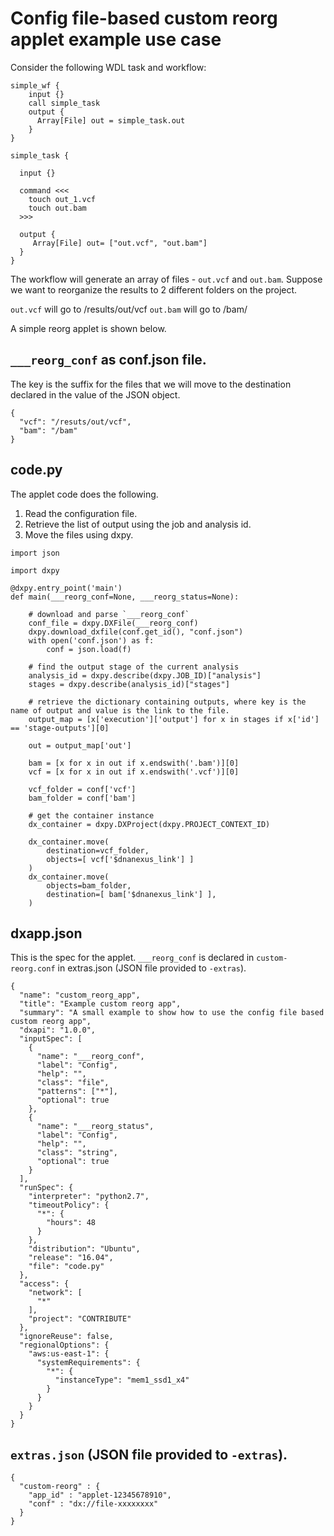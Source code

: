

# Config file-based custom reorg applet example use case


Consider the following WDL task and workflow:

```
simple_wf {
    input {}
    call simple_task
    output {
      Array[File] out = simple_task.out
    }
}

simple_task {

  input {}

  command <<<
    touch out_1.vcf
    touch out.bam
  >>>

  output {
     Array[File] out= ["out.vcf", "out.bam"]
  }
}
```

The workflow will generate an array of files - `out.vcf` and `out.bam`.
Suppose we want to reorganize the results to 2 different folders on the project.

`out.vcf` will go to /results/out/vcf
`out.bam` will go to /bam/

A simple reorg applet is shown below.

## `___reorg_conf` as conf.json file.

The key is the suffix for the files that we will move to the destination declared in the value of the JSON object.

```
{
  "vcf": "/resuts/out/vcf",
  "bam": "/bam"
}

```

## code.py

The applet code does the following.

1) Read the configuration file.
2) Retrieve the list of output using the job and analysis id.
3) Move the files using dxpy.

```
import json

import dxpy

@dxpy.entry_point('main')
def main(___reorg_conf=None, ___reorg_status=None):

    # download and parse `___reorg_conf`
    conf_file = dxpy.DXFile(___reorg_conf)
    dxpy.download_dxfile(conf.get_id(), "conf.json")
    with open('conf.json') as f:
        conf = json.load(f)

    # find the output stage of the current analysis
    analysis_id = dxpy.describe(dxpy.JOB_ID)["analysis"]
    stages = dxpy.describe(analysis_id)["stages"]

    # retrieve the dictionary containing outputs, where key is the name of output and value is the link to the file.
    output_map = [x['execution']['output'] for x in stages if x['id'] == 'stage-outputs'][0]

    out = output_map['out']

    bam = [x for x in out if x.endswith('.bam')][0]
    vcf = [x for x in out if x.endswith('.vcf')][0]

    vcf_folder = conf['vcf']
    bam_folder = conf['bam']

    # get the container instance
    dx_container = dxpy.DXProject(dxpy.PROJECT_CONTEXT_ID)

    dx_container.move(
        destination=vcf_folder,
        objects=[ vcf['$dnanexus_link'] ]
    )
    dx_container.move(
        objects=bam_folder,
        destination=[ bam['$dnanexus_link'] ],
    )

```

## dxapp.json

This is the spec for the applet.
`___reorg_conf` is declared in `custom-reorg.conf` in extras.json (JSON file provided to `-extras`).

```
{
  "name": "custom_reorg_app",
  "title": "Example custom reorg app",
  "summary": "A small example to show how to use the config file based custom reorg app",
  "dxapi": "1.0.0",
  "inputSpec": [
    {
      "name": "___reorg_conf",
      "label": "Config",
      "help": "",
      "class": "file",
      "patterns": ["*"],
      "optional": true
    },
    {
      "name": "___reorg_status",
      "label": "Config",
      "help": "",
      "class": "string",
      "optional": true
    }
  ],
  "runSpec": {
    "interpreter": "python2.7",
    "timeoutPolicy": {
      "*": {
        "hours": 48
      }
    },
    "distribution": "Ubuntu",
    "release": "16.04",
    "file": "code.py"
  },
  "access": {
    "network": [
      "*"
    ],
    "project": "CONTRIBUTE"
  },
  "ignoreReuse": false,
  "regionalOptions": {
    "aws:us-east-1": {
      "systemRequirements": {
        "*": {
          "instanceType": "mem1_ssd1_x4"
        }
      }
    }
  }
}
```

## `extras.json` (JSON file provided to `-extras`).

```
{
  "custom-reorg" : {
    "app_id" : "applet-12345678910",
    "conf" : "dx://file-xxxxxxxx"
  }
}

```
